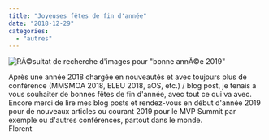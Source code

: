 ```yaml
---
title: "Joyeuses fêtes de fin d'année"
date: "2018-12-29"
categories: 
  - "autres"
---
```


![RÃ©sultat de recherche d'images pour "bonne annÃ©e 2019"](https://i.ytimg.com/vi/HIMYjK5J9CI/hqdefault.jpg)

  

Après une année 2018 chargée en nouveautés et avec toujours plus de conférence (MMSMOA 2018, ELEU 2018, aOS, etc.) / blog post, je tenais à vous souhaiter de bonnes fêtes de fin d'année, avec tout ce qui va avec.  
Encore merci de lire mes blog posts et rendez-vous en début d'année 2019 pour de nouveaux articles ou courant 2019 pour le MVP Summit par exemple ou d'autres conférences, partout dans le monde.  
Florent
